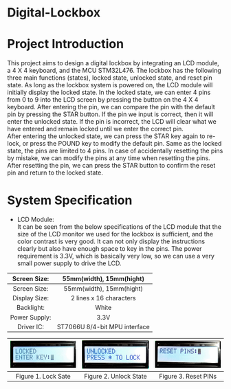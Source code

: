 # Digital-Lockbox

# Project Introduction
This project aims to design a digital lockbox by integrating an LCD module, a 4 X 4 keyboard, and the MCU STM32L476. The lockbox has the following three main functions (states), locked state, unlocked state, and reset pin state. As long as the lockbox system is powered on, the LCD module will initially display the locked state. In the locked state, we can enter 4 pins from 0 to 9 into the LCD screen by pressing the button on the 4 X 4 keyboard. After entering the pin, we can compare the pin with the default pin by pressing the STAR button. If the pin we input is correct, then it will enter the unlocked state. If the pin is incorrect, the LCD will clear what we have entered and remain locked until we enter the correct pin.<br />
After entering the unlocked state, we can press the STAR key again to re-lock, or press the POUND key to modify the default pin. Same as the locked state, the pins are limited to 4 pins. In case of accidentally resetting the pins by mistake, we can modify the pins at any time when resetting the pins. After resetting the pin, we can press the STAR button to confirm the reset pin and return to the locked state.<br />

# System Specification
* LCD Module: <br />
It can be seen from the below specifications of the LCD module that the size of the LCD monitor we used for the lockbox is sufficient, and the color contrast is very good. It can not only display the instructions clearly but also have enough space to key in the pins. The power requirement is 3.3V, which is basically very low, so we can use a very small power supply to drive the LCD. <br />

| Screen Size: | 55mm(width), 15mm(hight)|
| :-----------:  | :-----------: |
| Screen Size: |55mm(width), 15mm(hight)|
| Display Size: | 2 lines x 16 characters |
| Backlight: |White|
| Power Supply: | 3.3V |
| Driver IC: | ST7066U 8/4-bit MPU interface |

| <img src="Media/28694.jpg" alt="" width="250"/> | <img src="Media/28693.jpg" alt="" width="250"/> | <img src="Media/28692.jpg" alt="" width="250"/> |
| :-----------:  | :-----------: |:-----------: |
| Figure 1. Lock Sate | Figure 2. Unlock State | Figure 3. Reset PINs |

